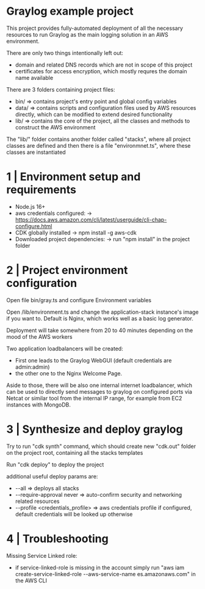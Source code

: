 # Graylog example project 

This project provides fully-automated deployment of all the necessary resources to run Graylog as the main logging solution in an AWS environment.

There are only two things intentionally left out:
- domain and related DNS records which are not in scope of this project
- certificates for access encryption, which mostly requres the domain name available

There are 3 folders containing project files:
- bin/  => contains project's entry point and global config variables
- data/ => contains scripts and configuration files used by AWS resources directly, which can be modified to extend desired functionality
- lib/  => contains the core of the project, all the classes and methods to construct the AWS environment

The "lib/" folder contains another folder called "stacks", where all project classes are defined and then there is a file "environmnet.ts", where these classes are instantiated 


# 1 | Environment setup and requirements
- Node.js 16+
- aws credentials configured:
    -> https://docs.aws.amazon.com/cli/latest/userguide/cli-chap-configure.html
- CDK globally installed
    -> npm install -g aws-cdk
- Downloaded project dependencies:
    -> run "npm install" in the project folder

# 2 | Project environment configuration
Open file bin/gray.ts and configure Environment variables

Open /lib/environment.ts and change the application-stack instance's image if you want to. Default is Nginx, which works well as a basic log generator.

Deployment will take somewhere from 20 to 40 minutes depending on the mood of the AWS workers

Two application loadbalancers will be created:
- First one leads to the Graylog WebGUI (default credentials are admin:admin)
- the other one to the Nginx Welcome Page.

Aside to those, there will be also one internal internet loadbalancer, which can be used to directly send messages to graylog on configured ports via Netcat or similar tool from the internal IP range, for example from EC2 instances with MongoDB.

# 3 | Synthesize and deploy graylog
Try to run "cdk synth" command, which should create new "cdk.out" folder on the project root, containing all the stacks templates

Run "cdk deploy" to deploy the project

additional useful deploy params are:
- --all                             => deploys all stacks 
- --require-approval never          => auto-confirm security and networking related resources
- --profile <credentials_profile>   => aws credentials profile if configured, default credentials will be looked up otherwise

# 4 | Troubleshooting
Missing Service Linked role:
- if service-linked-role is missing in the account simply run "aws iam create-service-linked-role --aws-service-name es.amazonaws.com" in the AWS CLI

